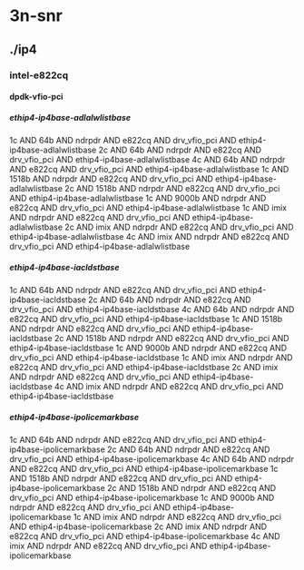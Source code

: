 # 3n-snr
## ./ip4
### intel-e822cq
#### dpdk-vfio-pci
##### ethip4-ip4base-adlalwlistbase
1c AND 64b AND ndrpdr AND e822cq AND drv_vfio_pci AND ethip4-ip4base-adlalwlistbase
2c AND 64b AND ndrpdr AND e822cq AND drv_vfio_pci AND ethip4-ip4base-adlalwlistbase
4c AND 64b AND ndrpdr AND e822cq AND drv_vfio_pci AND ethip4-ip4base-adlalwlistbase
1c AND 1518b AND ndrpdr AND e822cq AND drv_vfio_pci AND ethip4-ip4base-adlalwlistbase
2c AND 1518b AND ndrpdr AND e822cq AND drv_vfio_pci AND ethip4-ip4base-adlalwlistbase
1c AND 9000b AND ndrpdr AND e822cq AND drv_vfio_pci AND ethip4-ip4base-adlalwlistbase
1c AND imix AND ndrpdr AND e822cq AND drv_vfio_pci AND ethip4-ip4base-adlalwlistbase
2c AND imix AND ndrpdr AND e822cq AND drv_vfio_pci AND ethip4-ip4base-adlalwlistbase
4c AND imix AND ndrpdr AND e822cq AND drv_vfio_pci AND ethip4-ip4base-adlalwlistbase
##### ethip4-ip4base-iacldstbase
1c AND 64b AND ndrpdr AND e822cq AND drv_vfio_pci AND ethip4-ip4base-iacldstbase
2c AND 64b AND ndrpdr AND e822cq AND drv_vfio_pci AND ethip4-ip4base-iacldstbase
4c AND 64b AND ndrpdr AND e822cq AND drv_vfio_pci AND ethip4-ip4base-iacldstbase
1c AND 1518b AND ndrpdr AND e822cq AND drv_vfio_pci AND ethip4-ip4base-iacldstbase
2c AND 1518b AND ndrpdr AND e822cq AND drv_vfio_pci AND ethip4-ip4base-iacldstbase
1c AND 9000b AND ndrpdr AND e822cq AND drv_vfio_pci AND ethip4-ip4base-iacldstbase
1c AND imix AND ndrpdr AND e822cq AND drv_vfio_pci AND ethip4-ip4base-iacldstbase
2c AND imix AND ndrpdr AND e822cq AND drv_vfio_pci AND ethip4-ip4base-iacldstbase
4c AND imix AND ndrpdr AND e822cq AND drv_vfio_pci AND ethip4-ip4base-iacldstbase
##### ethip4-ip4base-ipolicemarkbase
1c AND 64b AND ndrpdr AND e822cq AND drv_vfio_pci AND ethip4-ip4base-ipolicemarkbase
2c AND 64b AND ndrpdr AND e822cq AND drv_vfio_pci AND ethip4-ip4base-ipolicemarkbase
4c AND 64b AND ndrpdr AND e822cq AND drv_vfio_pci AND ethip4-ip4base-ipolicemarkbase
1c AND 1518b AND ndrpdr AND e822cq AND drv_vfio_pci AND ethip4-ip4base-ipolicemarkbase
2c AND 1518b AND ndrpdr AND e822cq AND drv_vfio_pci AND ethip4-ip4base-ipolicemarkbase
1c AND 9000b AND ndrpdr AND e822cq AND drv_vfio_pci AND ethip4-ip4base-ipolicemarkbase
1c AND imix AND ndrpdr AND e822cq AND drv_vfio_pci AND ethip4-ip4base-ipolicemarkbase
2c AND imix AND ndrpdr AND e822cq AND drv_vfio_pci AND ethip4-ip4base-ipolicemarkbase
4c AND imix AND ndrpdr AND e822cq AND drv_vfio_pci AND ethip4-ip4base-ipolicemarkbase